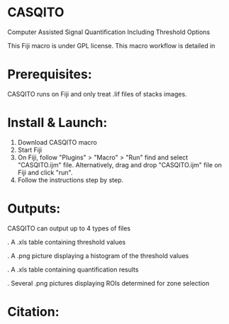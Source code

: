 # CASQITO
Computer Assisted Signal Quantification Including Threshold Options


This Fiji macro is under GPL license.
This macro workflow is detailed in 

# Prerequisites:
CASQITO runs on Fiji and only treat .lif files of stacks images.

# Install & Launch:
1. Download CASQITO macro
2. Start Fiji
3. On Fiji, follow "Plugins" > "Macro" > "Run" find and select "CASQITO.ijm" file. Alternatively, drag and drop "CASQITO.ijm" file on Fiji and click "run".
4. Follow the instructions step by step. 

# Outputs: 
CASQITO can output up to 4 types of files

. A .xls table containing threshold values

. A .png picture displaying a histogram of the threshold values

. A .xls table containing quantification results

. Several .png pictures displaying ROIs determined for zone selection 

# Citation:
